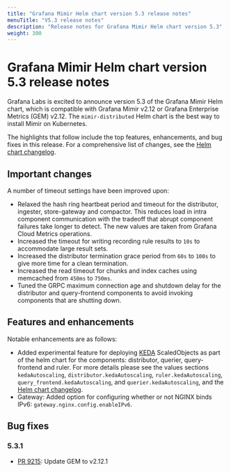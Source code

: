 ```yaml
---
title: "Grafana Mimir Helm chart version 5.3 release notes"
menuTitle: "V5.3 release notes"
description: "Release notes for Grafana Mimir Helm chart version 5.3"
weight: 300
---
```


# Grafana Mimir Helm chart version 5.3 release notes

Grafana Labs is excited to announce version 5.3 of the Grafana Mimir Helm chart, which is compatible with Grafana Mimir v2.12 or Grafana Enterprise Metrics (GEM) v2.12. The `mimir-distributed` Helm chart is the best way to install Mimir on Kubernetes.

The highlights that follow include the top features, enhancements, and bug fixes in this release. For a comprehensive list of changes, see the [Helm chart changelog](https://github.com/grafana/mimir/tree/main/operations/helm/charts/mimir-distributed/CHANGELOG.md).

## Important changes

A number of timeout settings have been improved upon:

- Relaxed the hash ring heartbeat period and timeout for the distributor, ingester, store-gateway and compactor. This reduces load in intra component communication with the tradeoff that abrupt component failures take longer to detect. The new values are taken from Grafana Cloud Metrics operations.
- Increased the timeout for writing recording rule results to `10s` to accommodate large result sets.
- Increased the distributor termination grace period from `60s` to `100s` to give more time for a clean termination.
- Increased the read timeout for chunks and index caches using memcached from `450ms` to `750ms`.
- Tuned the GRPC maximum connection age and shutdown delay for the distributor and query-frontend components to avoid invoking components that are shutting down.

## Features and enhancements

Notable enhancements are as follows:

- Added experimental feature for deploying [KEDA](https://keda.sh) ScaledObjects as part of the helm chart for the components: distributor, querier, query-frontend and ruler. For more details please see the values sections `kedaAutoscaling`, `distributor.kedaAutoscaling`, `ruler.kedaAutoscaling`, `query_frontend.kedaAutoscaling`, and `querier.kedaAutoscaling`, and the [Helm chart changelog](https://github.com/grafana/mimir/tree/main/operations/helm/charts/mimir-distributed/CHANGELOG.md).
- Gateway: Added option for configuring whether or not NGINX binds IPv6: `gateway.nginx.config.enableIPv6`.

## Bug fixes

### 5.3.1

- [PR 9215](https://github.com/grafana/mimir/pull/9215): Update GEM to v2.12.1
